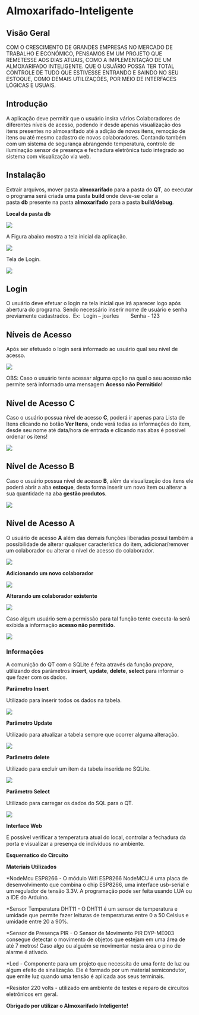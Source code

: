# Almoxarifado-Inteligente




## Visão Geral 
COM O CRESCIMENTO DE GRANDES EMPRESAS NO MERCADO DE TRABALHO E ECONÓMICO, PENSAMOS EM UM
PROJETO QUE REMETESSE AOS DIAS ATUAIS, COMO A IMPLEMENTAÇÃO DE UM ALMOXARIFADO INTELIGENTE. QUE O
USUÁRIO POSSA TER TOTAL CONTROLE DE TUDO QUE ESTIVESSE ENTRANDO E SAINDO NO SEU ESTOQUE, COMO DEMAIS
UTILIZAÇÕES, POR MEIO DE INTERFACES LÓGICAS E USUAIS.

## Introdução
A aplicação deve permitir que o usuário insira vários Colaboradores de diferentes níveis de acesso, podendo ir desde apenas visualização dos itens presentes no almoxarifado até a adição de novos itens, remoção de itens ou até mesmo cadastro de novos colaboradores.
Contando também com um sistema de segurança abrangendo temperatura, controle de iluminação sensor de presença e fechadura eletrônica tudo integrado ao sistema com visualização via web.



## Instalação

Extrair arquivos, mover pasta **almoxarifado** para a pasta do **QT**, ao executar o programa será criada uma pasta **build** onde deve-se colar a pasta **db** presente na pasta **almoxarifado** para a pasta **build/debug**.


**Local da pasta db**

![](imgs/instalacao_3.png)

A Figura abaixo mostra a tela inicial da aplicação.

![](imgs/tela_inicial.png)

Tela de Login.

![](imgs/tela_login.png)


## Login

O usuário deve efetuar o login na tela inicial que irá aparecer logo após  abertura do programa. Sendo necessário inserir nome de usuário e senha previamente cadastrados.
 Ex:  Login – joarles 
      Senha - 123

## Níveis de Acesso

Após ser efetuado o login será informado ao usuário qual seu nível de acesso.


![](imgs/nivel_acesso.png)

OBS: Caso o usuário tente acessar alguma opção na qual o seu acesso não permite será informado uma mensagem **Acesso não Permitido!**

## Nível de Acesso C
Caso o usuário possua nível de acesso **C**, poderá ir apenas para Lista de Itens clicando no botão **Ver Itens**, onde verá todas as informações do item, desde seu nome até data/hora de entrada e clicando nas abas é possível ordenar os itens!

![](imgs/lista_itens.png)

## Nível de Acesso B
Caso o usuário possua nível de acesso **B**, além da visualização dos itens ele poderá abrir a aba **estoque**, desta forma inserir um novo item ou alterar a sua quantidade na aba **gestão produtos**.


![](imgs/opcoes_estoque.png)

## Nível de Acesso A

O usuário de acesso **A** além das demais funções liberadas possui também a possibilidade de alterar qualquer característica do item, adicionar/remover um colaborador ou alterar o nível de acesso do colaborador.


![](imgs/gerenciar_itens.png)


**Adicionando um novo colaborador**

![](imgs/adição_novo_colab.png)

**Alterando um colaborador existente**

![](imgs/gestao_colab.png)

Caso algum usuário sem a permissão para tal função tente executa-la será exibida a informação **acesso não permitido**.

![](imgs/acesso_npermitido.png)

### Informações

A comunição do QT com o SQLite  é feita através da função *prepare*, utilizando dos parâmetros **insert**, **update**, **delete**, **select** para informar o que fazer com os dados.

**Parâmetro Insert**

Utilizado para inserir todos os dados na tabela.

![](imgs/query_insert.png)

**Parâmetro Update**

Utilizado para atualizar a tabela sempre que ocorrer alguma alteração.

![](imgs/query_update.png)

**Parâmetro delete**

Utilizado para excluir um item da tabela inserida no SQLite.

![](imgs/query_delete.png)

**Parâmetro Select**

Utilizado para carregar os dados do SQL para o QT.

![](imgs/query_select.png)

**Interface Web**

É possível verificar a temperatura atual do local, controlar a fechadura da porta e visualizar a presença de indivíduos no ambiente.



**Esquematico do Circuito**



**Materiais Utilizados**

*NodeMcu ESP8266 - O módulo Wifi ESP8266 NodeMCU é uma placa de desenvolvimento que combina o chip ESP8266, uma interface usb-serial e um regulador de tensão 3.3V. A programação pode ser feita usando LUA ou a IDE do Arduino. 

*Sensor Temperatura DHT11 - O DHT11 é um sensor de temperatura e umidade que permite fazer leituras de temperaturas entre 0 a 50 Celsius e umidade entre 20 a 90%.

*Sensor de Presença PIR - O Sensor de Movimento PIR DYP-ME003 consegue detectar o movimento de objetos que estejam em uma área de até 7 metros! Caso algo ou alguém se movimentar nesta área o pino de alarme é ativado.

*Led - Componente para um projeto que necessita de uma fonte de luz ou algum efeito de sinalização. Ele é formado por um material semicondutor, que emite luz quando uma tensão é aplicada aos seus terminais.

*Resistor 220 volts - utilizado em ambiente de testes e reparo de circuitos eletrônicos em geral.



**Obrigado por utilizar o Almoxarifado Inteligente!**


